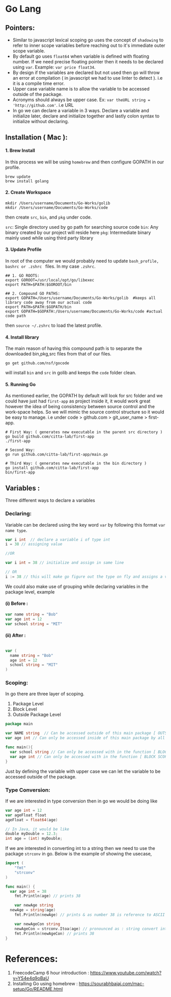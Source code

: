 # Go Lang

## Pointers:
- Similar to javascript lexical scoping go uses the concept of `shadowing` to refer to inner scope variables before reaching out to it's immediate outer scope variable.
- By default go uses `float64` when variable is defined with floating number. If we need precise floating pointer then it needs to be declared using `var`. Example: `var price float34`.
- By design if the variables are declared but not used then go will throw an error at compilation ( in javascript we had to use linter to detect ). i.e it is a compile time error.
- Upper case variable name is to allow the variable to be accessed outside of the package.
- Acronyms should always be upper case. Ex: `var theURL string = 'http://github.com'`. i.e URL
- In go we can declare a variable in 3 ways. Declare a variable and initialize later, declare and initialize together and lastly colon syntax to initialize without declaring.

## Installation ( Mac ):

#### 1. Brew Install
In this process we will be using `homebrew` and then configure GOPATH in our profile.
```shell
brew update
brew install golang
```  

#### 2. Create Workspace
```shell
mkdir /Users/username/Documents/Go-Works/golib
mkdir /Users/username/Documents/Go-Works/code
```
then create `src`, `bin`, and `pkg` under code.

`src`: Single directory used by go path for searching source code
`bin`: Any binary created by our project will reside here
`pkg`: Intermediate binary mainly used while using third party library

#### 3. Update Profile
In root of the computer we would probably need to update `bash_profile, bashrc or .zshrc ` files. In my case `.zshrc`.
```shell
## 1. GO ROOTS:
export GOROOT=/usr/local/opt/go/libexec
export PATH=$PATH:$GOROOT/bin

## 2. Compound GO PATHS:
export GOPATH=/Users/username/Documents/Go-Works/golib  #keeps all library code away from our actual code
export PATH=$PATH:$GOPATH/bin
export GOPATH=$GOPATH:/Users/username/Documents/Go-Works/code #actual code path
```
then `source ~/.zshrc` to load the latest profile.

#### 4. Install library
The main reason of having this compound path is to separate the downloaded bin,pkg,src files from that of our files.
```
go get github.com/nsf/gocode
```
will install `bin` and `src` in golib and keeps the `code` folder clean.

#### 5. Running Go
As mentioned earlier, the GOPATH by default will look for src folder and we could have just had `first-app` as project inside it, it would work great however the idea of being consistency between source control and the work-space helps. So we will mimic the source control structure so it would be easy to manage. i.e under code > github.com > git_user_name > first-app.
```shell
# First Way: ( generates new executable in the parent src directory )
go build github.com/citta-lab/first-app  
./first-app

# Second Way:
go run github.com/citta-lab/first-app/main.go

# Third Way: ( generates new executable in the bin directory )
go install github.com/citta-lab/first-app
bin/first-app
```

## Variables :

Three different ways to declare a variables

### Declaring:
Variable can be declared using the key word `var` by following this format `var name type`.
```go
var i int  // declare a variable i of type int
i = 38 // assigning value

//OR

var i int = 38 // initialize and assign in same line

// OR
i := 38 // this will make go figure out the type on fly and assigns a value and can only used with in the function
```
We could also make use of grouping while declaring variables in the package level, example
#### (i) Before :
```go
var name string = "Bob"
var age int = 12
var school string = "MIT"
```

#### (ii) After :
```go

var (
  name string = "Bob"
  age int = 12
  school string = "MIT"
)
```

### Scoping:
In go there are three layer of scoping.
1. Package Level
2. Block Level
3. Outside Package Level

```go
package main

var NAME string  // Can be accessed outside of this main package [ OUTSIDE PACKAGE SCOPE ]
var age int // Can only be accessed inside of this main package by all functions [ PACKAGE SCOPE ]

func main(){
  var school string // Can only be accessed with in the function [ BLOCK SCOPE ]
  var age int // Can only be accessed with in the function [ BLOCK SCOPE ]
}
```
Just by defining the variable with upper case we can let the variable to be accessed outside of the package.

### Type Conversion:

If we are interested in type conversion then in go we would be doing like
```go
var age int = 12
var ageFloat float
ageFloat = float64(age)

// In Java, it would be like
double myDouble = 12.3;
int age = (int) myDouble;
```
If we are interested in converting int to a string then we need to use the package `strconv` in go. Below is the example of showing the usecase,
```go
import (
	"fmt"
	"strconv"
)

func main() {
  var age int = 38
	fmt.Println(age) // prints 38

	var newAge string
  newAge = string(age)
	fmt.Println(newAge) // prints & as number 38 is reference to ASCII character &

	var newAgeCon string
	newAgeCon = strconv.Itoa(age) // pronounced as : string convert into a age
	fmt.Println(newAgeCon) // prints 38
}
```













# References:
1. FreecodeCamp 6 hour introduction : https://www.youtube.com/watch?v=YS4e4q9oBaU
2. Installing Go using homebrew : https://sourabhbajaj.com/mac-setup/Go/README.html
